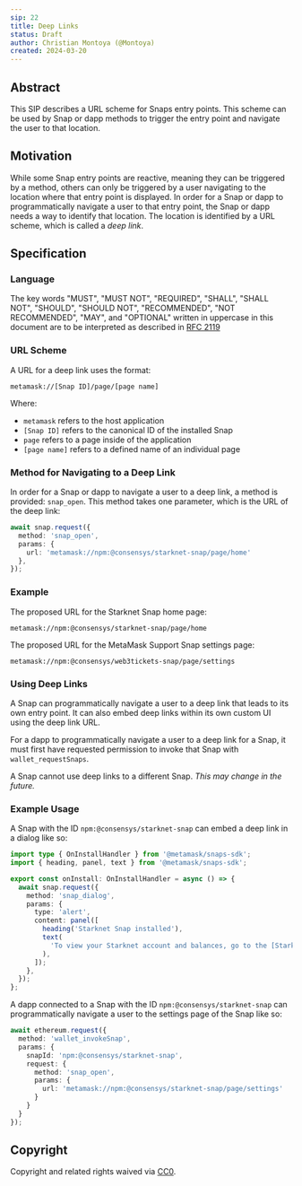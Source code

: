 ```yaml
---
sip: 22
title: Deep Links
status: Draft
author: Christian Montoya (@Montoya)
created: 2024-03-20
---
```


## Abstract

This SIP describes a URL scheme for Snaps entry points. This scheme can be used by Snap or dapp methods to trigger the entry point and navigate the user to that location. 

## Motivation

While some Snap entry points are reactive, meaning they can be triggered by a method, others can only be triggered by a user navigating to the location where that entry point is displayed. In order for a Snap or dapp to programmatically navigate a user to that entry point, the Snap or dapp needs a way to identify that location. The location is identified by a URL scheme, which is called a _deep link_.

## Specification

### Language

The key words "MUST", "MUST NOT", "REQUIRED", "SHALL", "SHALL NOT",
"SHOULD", "SHOULD NOT", "RECOMMENDED", "NOT RECOMMENDED", "MAY", and
"OPTIONAL" written in uppercase in this document are to be interpreted as described in [RFC 2119](https://www.ietf.org/rfc/rfc2119.txt)

### URL Scheme 

A URL for a deep link uses the format: 

`metamask://[Snap ID]/page/[page name]`

Where: 

- `metamask` refers to the host application 
- `[Snap ID]` refers to the canonical ID of the installed Snap
- `page` refers to a page inside of the application 
- `[page name]` refers to a defined name of an individual page 

### Method for Navigating to a Deep Link

In order for a Snap or dapp to navigate a user to a deep link, a method is provided: 
`snap_open`. 
This method takes one parameter, which is the URL of the deep link: 

```typescript
await snap.request({
  method: 'snap_open',
  params: {
    url: 'metamask://npm:@consensys/starknet-snap/page/home'
  },
});
```

### Example 

The proposed URL for the Starknet Snap home page: 

`metamask://npm:@consensys/starknet-snap/page/home`

The proposed URL for the MetaMask Support Snap settings page: 

`metamask://npm:@consensys/web3tickets-snap/page/settings`

### Using Deep Links

A Snap can programmatically navigate a user to a deep link that leads to its own entry point. 
It can also embed deep links within its own custom UI using the deep link URL. 

For a dapp to programmatically navigate a user to a deep link for a Snap, it must first have requested permission to invoke that Snap with `wallet_requestSnaps`. 

A Snap cannot use deep links to a different Snap. _This may change in the future._

### Example Usage 

A Snap with the ID 
`npm:@consensys/starknet-snap` 
can embed a deep link in a dialog like so: 

```typescript
import type { OnInstallHandler } from '@metamask/snaps-sdk';
import { heading, panel, text } from '@metamask/snaps-sdk';

export const onInstall: OnInstallHandler = async () => {
  await snap.request({
    method: 'snap_dialog',
    params: {
      type: 'alert',
      content: panel([
        heading('Starknet Snap installed'),
        text(
          'To view your Starknet account and balances, go to the [Starknet Snap home page](metamask://npm:@consensys/starknet-snap/page/home).',
        ),
      ]);
    },
  });
};
```

A dapp connected to a Snap with the ID 
`npm:@consensys/starknet-snap` 
can programmatically navigate a user to the settings page of the Snap like so: 

```typescript 
await ethereum.request({
  method: 'wallet_invokeSnap',
  params: {
    snapId: 'npm:@consensys/starknet-snap',
    request: { 
      method: 'snap_open',
      params: { 
        url: 'metamask://npm:@consensys/starknet-snap/page/settings'
      }
    }
  }
});
```

## Copyright

Copyright and related rights waived via [CC0](../LICENSE).